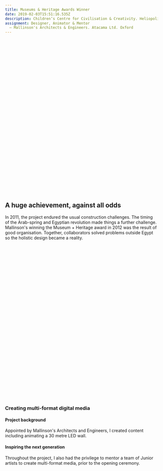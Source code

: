 ```yaml
---
title: Museums & Heritage Awards Winner
date: 2019-02-03T15:51:16.535Z
description: Children’s Centre for Civilisation & Creativity. Heliopolis, Egypt
assignment: Designer, Animator & Mentor
  – Mallinson's Architects & Engineers. Atacama Ltd. Oxford 
---
```


<!-- date: Winter&nbsp;2010 - Winter&nbsp;2011 -->

<img src="data:image/gif,GIF89a,AAAAAAE" class="b-lazy no-select w-100 ma0 mb5" data-src="{{ .Site.BaseURL }}/images/mallinson-00.jpg" />

## A huge achievement, against all odds

In 2011, the project endured the usual construction challenges. The timing of the Arab-spring and Egyptian revolution made things a further challenge. Mallinson's winning the Museum + Heritage award in 2012 was the result of good organisation. Together, collaborators solved problems outside Egypt so the holistic design became a reality.

<img src="data:image/gif,GIF89a,AAAAAAE" class="b-lazy no-select w-100 ma0 mb5" data-src="{{ .Site.BaseURL }}/images/mallinson-01.jpg" />
	      			
<!--## Large-scale Graphics | 2D/3D Animation | Game design | Character artwork
-->
### Creating multi-format digital media

#### Project background

Appointed by Mallinson's Architects and Engineers, I created content including animating a 30 metre LED wall.

#### Inspiring the next generation

Throughout the project, I also had the privilege to mentor a team of Junior artists to create multi-format media, prior to the opening ceremony.

<img src="data:image/gif,GIF89a,AAAAAAE" class="b-lazy no-select w-100 ma0 mb5" data-src="{{ .Site.BaseURL }}/images/mallinson-02.jpg" />
